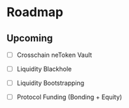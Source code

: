 # Roadmap

## Upcoming

* [ ] Crosschain neToken Vault&#x20;
* [ ] Liquidity Blackhole
* [ ] Liquidity Bootstrapping&#x20;
* [ ] Protocol Funding (Bonding + Equity)

